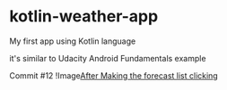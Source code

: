# kotlin-weather-app
My first app using Kotlin language

it's similar to Udacity Android Fundamentals example

Commit #12
!Image[After Making the forecast list clicking](https://raw.githubusercontent.com/DevPicon/kotlin-weather-app/master/Screenshot_20160327-233720.png)
